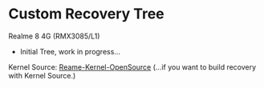 # Custom Recovery Tree
Realme 8 4G (RMX3085/L1)
 - Initial Tree, work in progress...


Kernel Source: [Reame-Kernel-OpenSource](https://github.com/nashc-dev/android_kernel_realme_mt6785)
       (...if you want to build recovery with Kernel Source.)

